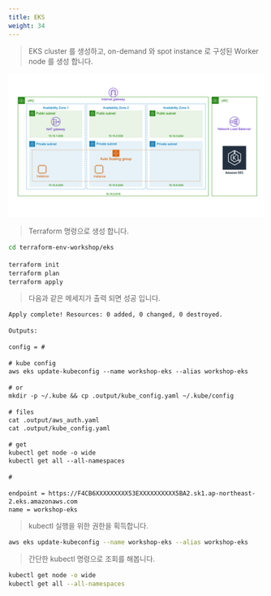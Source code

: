 ```yaml
---
title: EKS
weight: 34
---
```


> EKS cluster 를 생성하고, on-demand 와 spot instance 로 구성된 Worker node 를 생성 합니다.

![Success](../../terraform/images/terraform_eks_ach.png)

> Terraform 명령으로 생성 합니다.

```bash
cd terraform-env-workshop/eks

terraform init
terraform plan
terraform apply
```

> 다음과 같은 메세지가 출력 되면 성공 입니다.

```
Apply complete! Resources: 0 added, 0 changed, 0 destroyed.

Outputs:

config = #

# kube config
aws eks update-kubeconfig --name workshop-eks --alias workshop-eks

# or
mkdir -p ~/.kube && cp .output/kube_config.yaml ~/.kube/config

# files
cat .output/aws_auth.yaml
cat .output/kube_config.yaml

# get
kubectl get node -o wide
kubectl get all --all-namespaces

#

endpoint = https://F4CB6XXXXXXXXX53EXXXXXXXXXX5BA2.sk1.ap-northeast-2.eks.amazonaws.com
name = workshop-eks
```

> kubectl 실행을 위한 권한을 획득합니다.

```bash
aws eks update-kubeconfig --name workshop-eks --alias workshop-eks
```

> 간단한 kubectl 명령으로 조회를 해봅니다.

```bash
kubectl get node -o wide
kubectl get all --all-namespaces
```
